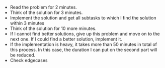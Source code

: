 - Read the problem for 2 minutes.
- Think of the solution for 3 minutes.
- Implement the solution and get all subtasks to which I find the solution within 3 minutes
- Think of the solution for 10 more minutes.
- If I cannot find better solutions, give up this problem and move on to the next one. If I could find a better solution, implement it. 
- If the implementation is heavy, it takes more than 50 minutes in total of this process. In this case, the duration I can put on the second part will be reduced.
- Check edgecases   